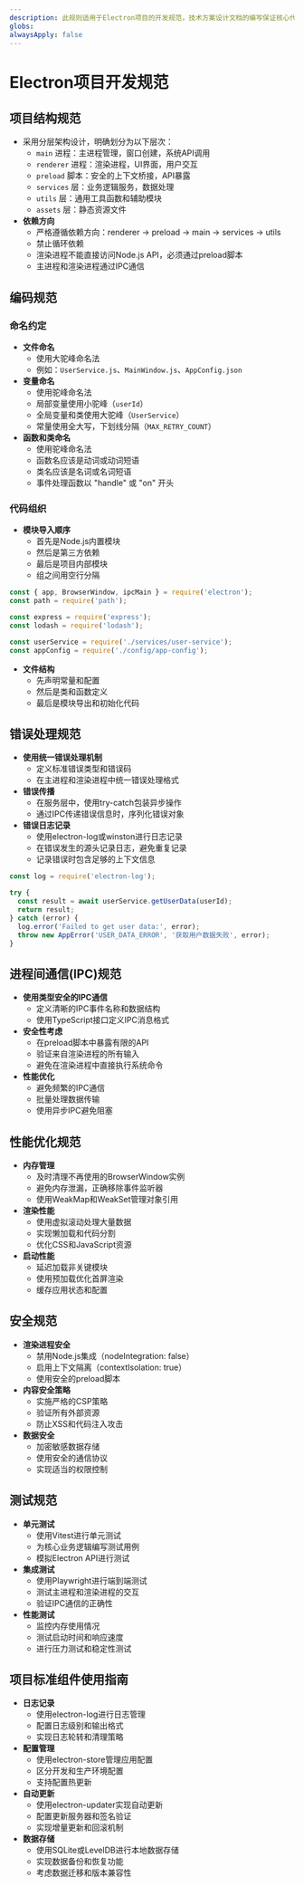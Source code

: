 ```yaml
---
description: 此规则适用于Electron项目的开发规范，技术方案设计文档的编写保证核心代码符合规范，写代码遵守该规范，确保开发质量和效率。
globs:
alwaysApply: false
---
```

# Electron项目开发规范

## 项目结构规范
- 采用分层架构设计，明确划分为以下层次：
  - `main` 进程：主进程管理，窗口创建，系统API调用
  - `renderer` 进程：渲染进程，UI界面，用户交互
  - `preload` 脚本：安全的上下文桥接，API暴露
  - `services` 层：业务逻辑服务，数据处理
  - `utils` 层：通用工具函数和辅助模块
  - `assets` 层：静态资源文件
- **依赖方向**
  - 严格遵循依赖方向：renderer → preload → main → services → utils
  - 禁止循环依赖
  - 渲染进程不能直接访问Node.js API，必须通过preload脚本
  - 主进程和渲染进程通过IPC通信

## 编码规范
### 命名约定
- **文件命名**
  - 使用大驼峰命名法
  - 例如：`UserService.js`、`MainWindow.js`、`AppConfig.json`
- **变量命名**
  - 使用驼峰命名法
  - 局部变量使用小驼峰（`userId`）
  - 全局变量和类使用大驼峰（`UserService`）
  - 常量使用全大写，下划线分隔（`MAX_RETRY_COUNT`）
- **函数和类命名**
  - 使用驼峰命名法
  - 函数名应该是动词或动词短语
  - 类名应该是名词或名词短语
  - 事件处理函数以 "handle" 或 "on" 开头

### 代码组织
- **模块导入顺序**
  - 首先是Node.js内置模块
  - 然后是第三方依赖
  - 最后是项目内部模块
  - 组之间用空行分隔
```javascript
const { app, BrowserWindow, ipcMain } = require('electron');
const path = require('path');

const express = require('express');
const lodash = require('lodash');

const userService = require('./services/user-service');
const appConfig = require('./config/app-config');
```

- **文件结构**
  - 先声明常量和配置
  - 然后是类和函数定义
  - 最后是模块导出和初始化代码

## 错误处理规范
- **使用统一错误处理机制**
  - 定义标准错误类型和错误码
  - 在主进程和渲染进程中统一错误处理格式
- **错误传播**
  - 在服务层中，使用try-catch包装异步操作
  - 通过IPC传递错误信息时，序列化错误对象
- **错误日志记录**
  - 使用electron-log或winston进行日志记录
  - 在错误发生的源头记录日志，避免重复记录
  - 记录错误时包含足够的上下文信息
```javascript
const log = require('electron-log');

try {
  const result = await userService.getUserData(userId);
  return result;
} catch (error) {
  log.error('Failed to get user data:', error);
  throw new AppError('USER_DATA_ERROR', '获取用户数据失败', error);
}
```

## 进程间通信(IPC)规范
- **使用类型安全的IPC通信**
  - 定义清晰的IPC事件名称和数据结构
  - 使用TypeScript接口定义IPC消息格式
- **安全性考虑**
  - 在preload脚本中暴露有限的API
  - 验证来自渲染进程的所有输入
  - 避免在渲染进程中直接执行系统命令
- **性能优化**
  - 避免频繁的IPC通信
  - 批量处理数据传输
  - 使用异步IPC避免阻塞

## 性能优化规范
- **内存管理**
  - 及时清理不再使用的BrowserWindow实例
  - 避免内存泄漏，正确移除事件监听器
  - 使用WeakMap和WeakSet管理对象引用
- **渲染性能**
  - 使用虚拟滚动处理大量数据
  - 实现懒加载和代码分割
  - 优化CSS和JavaScript资源
- **启动性能**
  - 延迟加载非关键模块
  - 使用预加载优化首屏渲染
  - 缓存应用状态和配置

## 安全规范
- **渲染进程安全**
  - 禁用Node.js集成（nodeIntegration: false）
  - 启用上下文隔离（contextIsolation: true）
  - 使用安全的preload脚本
- **内容安全策略**
  - 实施严格的CSP策略
  - 验证所有外部资源
  - 防止XSS和代码注入攻击
- **数据安全**
  - 加密敏感数据存储
  - 使用安全的通信协议
  - 实现适当的权限控制

## 测试规范
- **单元测试**
  - 使用Vitest进行单元测试
  - 为核心业务逻辑编写测试用例
  - 模拟Electron API进行测试
- **集成测试**
  - 使用Playwright进行端到端测试
  - 测试主进程和渲染进程的交互
  - 验证IPC通信的正确性
- **性能测试**
  - 监控内存使用情况
  - 测试启动时间和响应速度
  - 进行压力测试和稳定性测试

## 项目标准组件使用指南
- **日志记录**
  - 使用electron-log进行日志管理
  - 配置日志级别和输出格式
  - 实现日志轮转和清理策略
- **配置管理**
  - 使用electron-store管理应用配置
  - 区分开发和生产环境配置
  - 支持配置热更新
- **自动更新**
  - 使用electron-updater实现自动更新
  - 配置更新服务器和签名验证
  - 实现增量更新和回滚机制
- **数据存储**
  - 使用SQLite或LevelDB进行本地数据存储
  - 实现数据备份和恢复功能
  - 考虑数据迁移和版本兼容性
